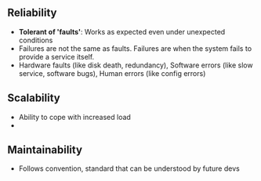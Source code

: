 ## Reliability
- **Tolerant of 'faults'**: Works as expected even under unexpected conditions
- Failures are not the same as faults. Failures are when the system fails to provide a service itself.
- Hardware faults (like disk death, redundancy), Software errors (like slow service, software bugs), Human errors (like config errors) 

## Scalability
- Ability to cope with increased load
- 

## Maintainability
- Follows convention, standard that can be understood by future devs
